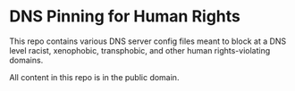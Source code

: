 # DNS Pinning for Human Rights

This repo contains various DNS server config files meant to block at a
DNS level racist, xenophobic, transphobic, and other human
rights-violating domains.

All content in this repo is in the public domain.
